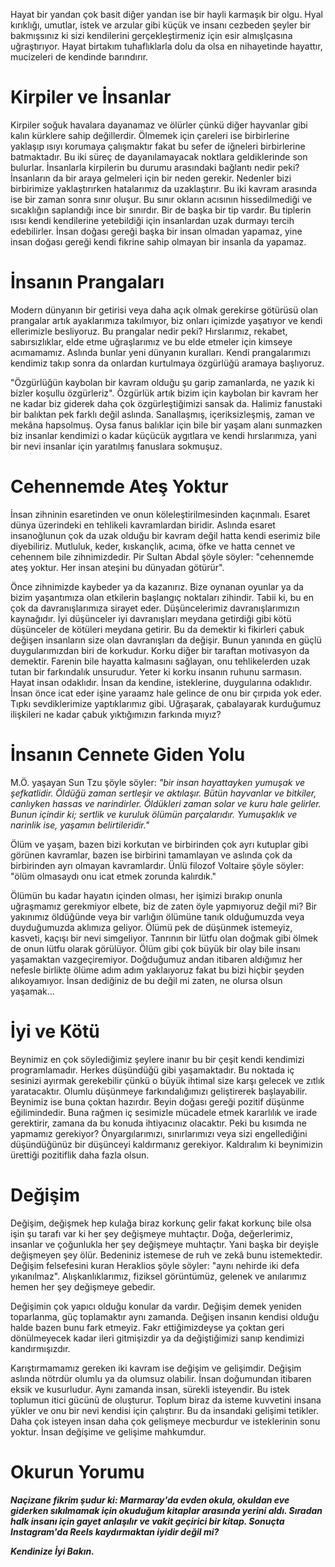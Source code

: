 Hayat bir yandan çok basit diğer yandan ise bir hayli karmaşık bir olgu.
Hyal kırıklığı, umutlar, istek ve arzular gibi küçük ve insanı cezbeden şeyler bir bakmışsınız ki sizi kendilerini gerçekleştirmeniz için esir almışlçasına uğraştırıyor.
Hayat birtakım tuhaflıklarla dolu da olsa en nihayetinde hayattır, mucizeleri de kendinde barındırır.

# Kirpiler ve İnsanlar
Kirpiler soğuk havalara dayanamaz ve ölürler çünkü diğer hayvanlar gibi kalın kürklere sahip değillerdir.
Ölmemek için çareleri ise birbirlerine yaklaşıp ısıyı korumaya çalışmaktır fakat bu sefer de iğneleri birbirlerine batmaktadır.
Bu iki süreç de dayanılamayacak noktlara geldiklerinde son bulurlar.
İnsanlarla kirpilerin bu durumu arasındaki bağlantı nedir peki?
İnsanların da bir araya gelmeleri için bir neden gerekir.
Nedenler bizi birbirimize yaklaştırırken hatalarımız da uzaklaştırır.
Bu iki kavram arasında ise bir zaman sonra sınır oluşur.
Bu sınır okların acısının hissedilmediği ve sıcaklığın saplandığı ince bir sınırdır.
Bir de başka bir tip vardır.
Bu tiplerin ısısı kendi kendilerine yetebildiği için insanlardan uzak durmayı tercih edebilirler.
İnsan doğası gereği başka bir insan olmadan yapamaz, yine insan doğası gereği kendi fikrine sahip olmayan bir insanla da yapamaz.

# İnsanın Prangaları
Modern dünyanın bir getirisi veya daha açık olmak gerekirse götürüsü olan prangalar artık ayaklarımıza takılmıyor, biz onları içimizde yaşatıyor ve kendi ellerimizle besliyoruz.
Bu prangalar nedir peki?
Hırslarımız, rekabet, sabırsızlıklar, elde etme uğraşlarımız ve bu elde etmeler için kimseye acımamamız.
Aslında bunlar yeni dünyanın kuralları.
Kendi prangalarımızı kendimiz takıp sonra da onlardan kurtulmaya özgürlüğü aramaya başlıyoruz.

"Özgürlüğün kaybolan bir kavram olduğu şu garip zamanlarda, ne yazık ki bizler koşullu özgürleriz".
Özgürlük artık bizim için kaybolan bir kavram her ne kadar biz giderek daha çok özgürleştiğimizi sansak da.
Halimiz fanustaki bir balıktan pek farklı değil aslında.
Sanallaşmış, içeriksizleşmiş, zaman ve mekâna hapsolmuş.
Oysa fanus balıklar için bile bir yaşam alanı sunmazken biz insanlar kendimizi o kadar küçücük aygıtlara ve kendi hırslarımıza, yani bir nevi insanlar için yaratılmış fanuslara sokmuşuz.

# Cehennemde Ateş Yoktur
İnsan zihninin esaretinden ve onun köleleştirilmesinden kaçınmalı.
Esaret dünya üzerindeki en tehlikeli kavramlardan biridir.
Aslında esaret insanoğlunun çok da uzak olduğu bir kavram değil hatta kendi eserimiz bile diyebiliriz.
Mutluluk, keder, kıskançlık, acıma, öfke ve hatta cennet ve cehennem bile zihnimizdedir.
Pir Sultan Abdal şöyle söyler: "cehennemde ateş yoktur. Her insan ateşini bu dünyadan götürür".

Önce zihnimizde kaybeder ya da kazanırız.
Bize oynanan oyunlar ya da bizim yaşantımıza olan etkilerin başlangıç noktaları zihindir.
Tabii ki, bu en çok da davranışlarımıza sirayet eder.
Düşüncelerimiz davranışlarımızın kaynağıdır.
İyi düşünceler iyi davranışları meydana getirdiği gibi kötü düşünceler de kötüleri meydana getirir.
Bu da demektir ki fikirleri çabuk değişen insanların size olan davranışları da değişir.
Bunun yanında en güçlü duygularımızdan biri de korkudur.
Korku diğer bir taraftan motivasyon da demektir.
Farenin bile hayatta kalmasını sağlayan, onu tehlikelerden uzak tutan bir farkındalık unsurudur.
Yeter ki korku insanın ruhunu sarmasın.
Hayat insan odaklıdır.
İnsan da kendine, isteklerine, duygularına odaklıdır.
İnsan önce icat eder işine yaraamz hale gelince de onu bir çırpıda yok eder.
Tıpkı sevdiklerimize yaptıklarımız gibi.
Uğraşarak, çabalayarak kurduğumuz ilişkileri ne kadar çabuk yıktığımızın farkında mıyız?

# İnsanın Cennete Giden Yolu
M.Ö. yaşayan Sun Tzu şöyle söyler: *"bir insan hayattayken yumuşak ve şefkatlidir. Öldüğü zaman sertleşir ve aktılaşır. Bütün hayvanlar ve bitkiler, canlıyken hassas ve narindirler. Öldükleri zaman solar ve kuru hale gelirler. Bunun içindir ki; sertlik ve kuruluk ölümün parçalarıdır. Yumuşaklık ve narinlik ise, yaşamın belirtileridir."*

Ölüm ve yaşam, bazen bizi korkutan ve birbirinden çok ayrı kutuplar gibi görünen kavramlar, bazen ise birbirini tamamlayan ve aslında çok da birbirinden ayrı olmayan kavramlardır.
Ünlü filozof Voltaire şöyle söyler: "ölüm olmasaydı onu icat etmek zorunda kalırdık."

Ölümün bu kadar hayatın içinden olması, her işimizi bırakıp onunla uğraşmamız gerekmiyor elbete, biz de zaten öyle yapmıyoruz değil mi?
Bir yakınımız öldüğünde veya bir varlığın ölümüne tanık olduğumuzda veya duyduğumuzda aklımıza geliyor.
Ölümü pek de düşünmek istemeyiz, kasveti, kaçışı bir nevi simgeliyor.
Tanrının bir lütfu olan doğmak gibi ölmek de onun lütfu olarak görülüyor.
Ölüm gibi çok büyük bir olay bile insanı yaşamaktan vazgeçiremiyor.
Doğduğumuz andan itibaren aldığımız her nefesle birlikte ölüme adım adım yaklaıyoruz fakat bu bizi hiçbir şeyden alıkoyamıyor.
İnsan dediğiniz de bu değil mi zaten, ne olursa olsun yaşamak...

# İyi ve Kötü
Beynimiz en çok söylediğimiz şeylere inanır bu bir çeşit kendi kendimizi programlamadır.
Herkes düşündüğü gibi yaşamaktadır.
Bu noktada iç sesinizi ayırmak gerekebilir çünkü o büyük ihtimal size karşı gelecek ve zıtlık yaratacaktır.
Olumlu düşünmeye farkındalığımızı geliştirerek başlayabilir.
Beynimiz ise buna çoktan hazırdır.
Beyin doğası gereği pozitif düşünme eğilimindedir.
Buna rağmen iç sesimizle mücadele etmek kararlılık ve irade gerektirir, zamana da bu konuda ihtiyacınız olacaktır.
Peki bu kısımda ne yapmamız gerekiyor?
Önyargılarımızı, sınırlarımızı veya sizi engellediğini düşündüğünüz bir düşünceyi kaldırmanız gerekiyor.
Kaldıralım ki beynimizin ürettiği pozitiflik daha fazla olsun.

# Değişim
Değişim, değişmek hep kulağa biraz korkunç gelir fakat korkunç bile olsa işin şu tarafı var ki her şey değişmeye muhtaçtır.
Doğa, değerlerimiz, insanlar ve çoğunlukla her şey değişmeye muhtaçtır.
Yani başka bir deyişle değişmeyen şey ölür.
Bedeniniz istemese de ruh ve zekâ bunu istemektedir.
Değişim felsefesini kuran Heraklios şöyle söyler: "aynı nehirde iki defa yıkanılmaz".
Alışkanlıklarımız, fiziksel görüntümüz, gelenek ve anılarımız hemen her şey değişmeye gebedir.

Değişimin çok yapıcı olduğu konular da vardır.
Değişim demek yeniden toparlanma, güç toplamaktır aynı zamanda.
Değişen insanın kendisi olduğu halde bazen bunu fark etmeyiz.
Fakr ettiğimizdeyse ya çoktan geri dönülmeyecek kadar ileri gitmişizdir ya da değiştiğimizi sanıp kendimizi kandırmışızdır.

Karıştırmamamız gereken iki kavram ise değişim ve gelişimdir.
Değişim aslında nötrdür olumlu ya da olumsuz olabilir.
İnsan doğumundan itibaren eksik ve kusurludur.
Aynı zamanda insan, sürekli isteyendir.
Bu istek toplumun itici gücünü de oluşturur.
Toplum biraz da isteme kuvvetini insana yükler ve onu bir nevi kendisi için çalıştırır.
Bu da insandaki gelişimi tetikler.
Daha çok isteyen insan daha çok gelişmeye mecburdur ve isteklerinin sonu yoktur.
İnsan değişime ve gelişime mahkumdur.

# Okurun Yorumu
***Naçizane fikrim şudur ki: Marmaray'da evden okula, okuldan eve giderken sıkılmamak için okuduğum kitaplar arasında yerini aldı.
Sıradan halk insanı için gayet anlaşılır ve vakit geçirici bir kitap.
Sonuçta Instagram'da Reels kaydırmaktan iyidir değil mi?***

***Kendinize İyi Bakın.***

